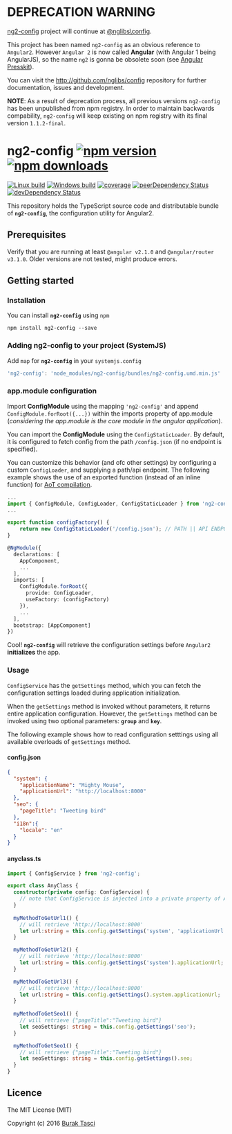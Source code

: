 # DEPRECATION WARNING

[ng2-config](https://github.com/fulls1z3/ng2-config) project will continue at [@nglibs\config](https://github.com/nglibs/config).

This project has been named `ng2-config` as an obvious reference to `Angular2`. However `Angular 2` is now called **Angular** (with Angular 1 being AngularJS), so the name `ng2` is gonna be obsolete soon (see [Angular Presskit](https://angular.io/presskit.html)).

You can visit the http://github.com/nglibs/config repository for further documentation, issues and development.

**NOTE**: As a result of deprecation process, all previous versions `ng2-config` has been unpublished from npm registry. In order to maintain backwards compability, `ng2-config` will keep existing on npm registry with its final version `1.1.2-final`.

# ng2-config [![npm version](https://badge.fury.io/js/ng2-config.svg)](http://badge.fury.io/js/ng2-config) [![npm downloads](https://img.shields.io/npm/dm/ng2-config.svg)](https://npmjs.org/ng2-config)

[![Linux build](https://travis-ci.org/fulls1z3/ng2-config.svg?branch=master)](https://travis-ci.org/fulls1z3/ng2-config) [![Windows build](https://ci.appveyor.com/api/projects/status/github/fulls1z3/ng2-config?branch=master&svg=true)](https://ci.appveyor.com/project/fulls1z3/ng2-config) [![coverage](https://codecov.io/github/fulls1z3/ng2-config/coverage.svg?branch=master)](https://codecov.io/gh/fulls1z3/ng2-config) [![peerDependency Status](https://david-dm.org/fulls1z3/ng2-config/peer-status.svg)](https://david-dm.org/fulls1z3/ng2-config#info=peerDependencies) [![devDependency Status](https://david-dm.org/fulls1z3/ng2-config/dev-status.svg)](https://david-dm.org/fulls1z3/ng2-config#info=devDependencies)

This repository holds the TypeScript source code and distributable bundle of **`ng2-config`**, the configuration utility for Angular2.

## Prerequisites
Verify that you are running at least `@angular v2.1.0` and `@angular/router v3.1.0`. Older versions are not tested, might produce errors.

## Getting started
### Installation
You can install **`ng2-config`** using `npm`
```
npm install ng2-config --save
```

### Adding ng2-config to your project (SystemJS)
Add `map` for **`ng2-config`** in your `systemjs.config`
```javascript
'ng2-config': 'node_modules/ng2-config/bundles/ng2-config.umd.min.js'
```

### app.module configuration
Import **ConfigModule** using the mapping `'ng2-config'` and append `ConfigModule.forRoot({...})` within the imports property of app.module (*considering the app.module is the core module in the angular application*).

You can import the **ConfigModule** using the `ConfigStaticLoader`. By default, it is configured to fetch config from the path `/config.json` (if no endpoint is specified).

You can customize this behavior (and ofc other settings) by configuring a custom `ConfigLoader`, and supplying a path/api endpoint. The following example shows the use of an exported function (instead of an inline function) for [AoT compilation].

```TypeScript
...
import { ConfigModule, ConfigLoader, ConfigStaticLoader } from 'ng2-config';
...

export function configFactory() {
    return new ConfigStaticLoader('/config.json'); // PATH || API ENDPOINT
}

@NgModule({
  declarations: [
    AppComponent,
    ...
  ],
  imports: [
    ConfigModule.forRoot({
      provide: ConfigLoader,
      useFactory: (configFactory)
    }),
    ...
  ],
  bootstrap: [AppComponent]
})
```

Cool! **`ng2-config`** will retrieve the configuration settings before `Angular2` **initializes** the app.

### Usage
`ConfigService` has the `getSettings` method, which you can fetch the configuration settings loaded during application initialization.

When the `getSettings` method is invoked without parameters, it returns entire application configuration. However, the `getSettings` method can be invoked using two optional parameters: **`group`** and **`key`**.

The following example shows how to read configuration setttings using all available overloads of `getSettings` method.

#### config.json
```json
{
  "system": {
  	"applicationName": "Mighty Mouse",
	"applicationUrl": "http://localhost:8000"
  },
  "seo": {
  	"pageTitle": "Tweeting bird"
  },
  "i18n":{
  	"locale": "en"
  }
}
```

#### anyclass.ts
```TypeScript
import { ConfigService } from 'ng2-config';

export class AnyClass {
  constructor(private config: ConfigService) {
    // note that ConfigService is injected into a private property of AnyClass
  }
  
  myMethodToGetUrl1() {
    // will retrieve 'http://localhost:8000'
    let url:string = this.config.getSettings('system', 'applicationUrl');
  }

  myMethodToGetUrl2() {
    // will retrieve 'http://localhost:8000'
    let url:string = this.config.getSettings('system').applicationUrl;
  }

  myMethodToGetUrl3() {
    // will retrieve 'http://localhost:8000'
    let url:string = this.config.getSettings().system.applicationUrl;
  }
  
  myMethodToGetSeo1() {
    // will retrieve {"pageTitle":"Tweeting bird"}
    let seoSettings: string = this.config.getSettings('seo');
  }

  myMethodToGetSeo1() {
    // will retrieve {"pageTitle":"Tweeting bird"}
    let seoSettings: string = this.config.getSettings().seo;
  }
}
```

## Licence
The MIT License (MIT)

Copyright (c) 2016 [Burak Tasci](http://www.buraktasci.com)

[AoT compilation]: https://angular.io/docs/ts/latest/cookbook/aot-compiler.html